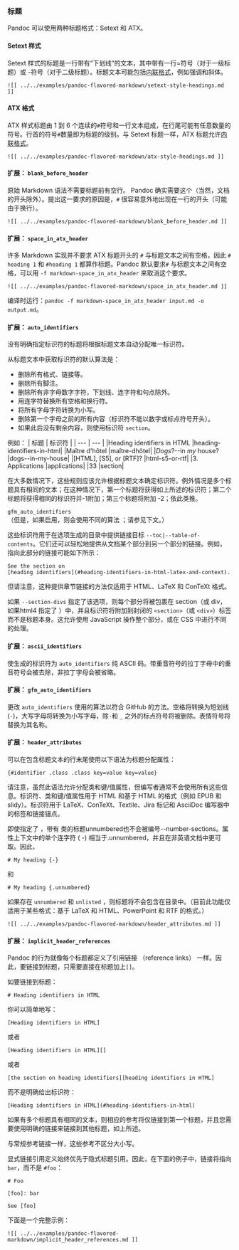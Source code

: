 ### 标题

Pandoc 可以使用两种标题格式：Setext 和 ATX。

#### Setext 样式

Setext 样式的标题是一行带有“下划线”的文本，其中带有一行=符号（对于一级标题）或 -符号（对于二级标题）。标题文本可能包括[内联格式](#inline-formatting)，例如强调和斜体。

```
![[ ../../examples/pandoc-flavored-markdown/setext-style-headings.md ]]
```

#### ATX 格式

ATX 样式标题由 1 到 6 个连续的`#`符号和一行文本组成，在行尾可能有任意数量的符号。行首的符号`#`数量即为标题的级别。与 Setext 标题一样，ATX 标题允许[内联格式](#inline-formatting)。

```
![[ ../../examples/pandoc-flavored-markdown/atx-style-headings.md ]]
```

#### 扩展： `blank_before_header`

原始 Markdown 语法不需要标题前有空行。 Pandoc 确实需要这个（当然，文档的开头除外）。提出这一要求的原因是，`#` 很容易意外地出现在一行的开头（可能由于换行）。

```
![[ ../../examples/pandoc-flavored-markdown/blank_before_header.md ]]
```

#### 扩展： `space_in_atx_header`

许多 Markdown 实现并不要求 ATX 标题开头的 `#` 与标题文本之间有空格，因此 `# heading 1` 和 `#heading 1` 都算作标题。Pandoc 默认要求`#` 与标题文本之间有空格，可以用 `-f markdown-space_in_atx_header` 来取消这个要求。

```
![[ ../../examples/pandoc-flavored-markdown/space_in_atx_header.md ]]
```

编译时运行：`pandoc -f markdown-space_in_atx_header input.md -o output.md`。

#### 扩展： `auto_identifiers`

没有明确指定标识符的标题将根据标题文本自动分配唯一标识符。

从标题文本中获取标识符的默认算法是：

- 删除所有格式、链接等。
- 删除所有脚注。
- 删除所有非字母数字字符，下划线、连字符和句点除外。
- 用连字符替换所有空格和换行符。
- 将所有字母字符转换为小写。
- 删除第一个字母之前的所有内容（标识符不能以数字或标点符号开头）。
- 如果此后没有剩余内容，则使用标识符 `section`。

例如：
| 标题 | 标识符 |
| --- | --- |
|Heading identifiers in HTML	|heading-identifiers-in-html|
|Maître d'hôtel	              |maître-dhôtel|
|*Dogs*?--in *my* house?	    |dogs--in-my-house|
|[HTML], [S5], or [RTF]?	    |html-s5-or-rtf|
|3. Applications	            |applications|
|33	                          |section|

在大多数情况下，这些规则应该允许根据标题文本确定标识符。例外情况是多个标题具有相同的文本；在这种情况下，第一个标题将获得如上所述的标识符；第二个标题将获得相同的标识符并-1附加；第三个标题将附加 -2；依此类推。

`gfm_auto_identifiers`（但是，如果启用，则会使用不同的算法 ；请参见下文。）

这些标识符用于在选项生成的目录中提供链接目标 `--toc|--table-of-contents`。它们还可以轻松地提供从文​​档某个部分到另一个部分的链接。例如，指向此部分的链接可能如下所示：

```
See the section on
[heading identifiers](#heading-identifiers-in-html-latex-and-context).
```
但请注意，这种提供章节链接的方法仅适用于 HTML、LaTeX 和 ConTeXt 格式。

如果 `--section-divs` 指定了该选项，则每个部分将被包裹在 section（或 div，如果html4 指定了 ）中，并且标识符将附加到封闭的 `<section>`（或 `<div>`）标签而不是标题本身。这允许使用 JavaScript 操作整个部分，或在 CSS 中进行不同的处理。

#### 扩展： `ascii_identifiers`

使生成的标识符为 `auto_identifiers` 纯 ASCII 码。带重音符号的拉丁字母中的重音符号会被去除，非拉丁字母会被省略。

#### 扩展： `gfm_auto_identifiers`

更改 `auto_identifiers` 使用的算法以符合 GitHub 的方法。空格将转换为短划线 (`-`)，大写字母将转换为小写字母，除`-`和 `_` 之外的标点符号将被删除。表情符号将替换为其名称。

#### 扩展： `header_attributes`

可以在包含标题文本的行末尾使用以下语法为标题分配属性：

```
{#identifier .class .class key=value key=value}
```

请注意，虽然此语法允许分配类和键/值属性，但编写者通常不会使用所有这些信息。标识符、类和键/值属性用于 HTML 和基于 HTML 的格式（例如 EPUB 和 slidy）。标识符用于 LaTeX、ConTeXt、Textile、Jira 标记和 AsciiDoc 编写器中的标签和链接锚点。

即使指定了 ，带有 类的标题unnumbered也不会被编号--number-sections。属性上下文中的单个连字符 ( -) 相当于.unnumbered，并且在非英语文档中更可取。因此，

```
# My heading {-}
```

和

```
# My heading {.unnumbered}
```

如果存在 `unnumbered` 和 `unlisted` ，则标题将不会包含在目录中。（目前此功能仅适用于某些格式：基于 LaTeX 和 HTML、PowerPoint 和 RTF 的格式。）

```
![[ ../../examples/pandoc-flavored-markdown/header_attributes.md ]]
```

#### 扩展： `implicit_header_references`

Pandoc 的行为就像每个标题都定义了引用链接 （reference links） 一样。因此，要链接到标题，只需要直接在标题加上`[]`。

如要链接到标题：

`# Heading identifiers in HTML`

你可以简单地写：

`[Heading identifiers in HTML]`

或者

`[Heading identifiers in HTML][]`

或者

`[the section on heading identifiers][heading identifiers in
HTML]`

而不是明确给出标识符：

`[Heading identifiers in HTML](#heading-identifiers-in-html)`

如果有多个标题具有相同的文本，则相应的参考将仅链接到第一个标题，并且您需要使用明确的链接来链接到其他标题，如上所述。

与常规参考链接一样，这些参考不区分大小写。

显式链接引用定义始终优先于隐式标题引用。因此，在下面的例子中，链接将指向 `bar`，而不是 `#foo`：

```
# Foo

[foo]: bar

See [foo]
```

下面是一个完整示例：

```
![[ ../../examples/pandoc-flavored-markdown/implicit_header_references.md ]]
```

